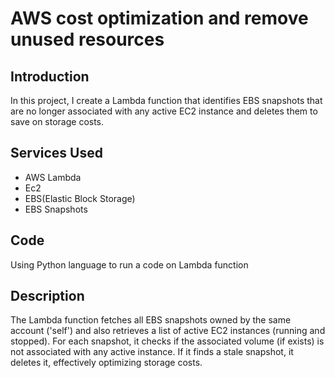 # AWS cost optimization and remove unused resources

## Introduction

In this project,  I create a Lambda function that identifies EBS snapshots that are no longer associated with any active EC2 instance and deletes them to save on storage costs.

## Services Used

* AWS Lambda
* Ec2
* EBS(Elastic Block Storage)
* EBS Snapshots

## Code

Using  Python language to run a code on Lambda function

## Description

The Lambda function fetches all EBS snapshots owned by the same account ('self') and also retrieves a list of active EC2 instances (running and stopped). For each snapshot, it checks if the associated volume (if exists) is not associated with any active instance. If it finds a stale snapshot, it deletes it, effectively optimizing storage costs.


